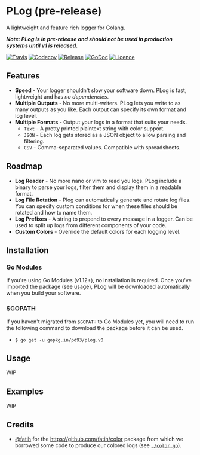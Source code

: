 # PLog (pre-release)

A lightweight and feature rich logger for Golang.

***Note: PLog is in pre-release and should not be used in production systems until v1 is released.***

[![Travis](https://img.shields.io/travis/pd93/plog/master?style=for-the-badge)](https://travis-ci.org/pd93/plog)
[![Codecov](https://img.shields.io/codecov/c/github/pd93/plog?style=for-the-badge)](https://codecov.io/gh/pd93/plog)
[![Release](https://img.shields.io/github/v/release/pd93/plog?style=for-the-badge)](https://github.com/pd93/plog/releases)
[![GoDoc](https://img.shields.io/badge/godoc-reference-5272B4.svg?style=for-the-badge)](https://godoc.org/github.com/pd93/plog)
[![Licence](https://img.shields.io/github/license/pd93/plog?style=for-the-badge)](https://github.com/pd93/plog/blob/master/LICENSE)

## Features

- **Speed** - Your logger shouldn't slow your software down. PLog is fast, lightweight and has *no dependencies*.
- **Multiple Outputs** - No more multi-writers. PLog lets you write to as many outputs as you like. Each output can specify its own format and log level.
- **Multiple Formats** - Output your logs in a format that suits your needs.
  - `Text` - A pretty printed plaintext string with color support.
  - `JSON` - Each log gets stored as a JSON object to allow parsing and filtering.
  - `CSV` - Comma-separated values. Compatible with spreadsheets.

## Roadmap

- **Log Reader** - No more nano or vim to read you logs. PLog include a binary to parse your logs, filter them and display them in a readable format.
- **Log File Rotation** - Plog can automatically generate and rotate log files. You can specify custom conditions for when these files should be rotated and how to name them.
- **Log Prefixes** - A string to prepend to every message in a logger. Can be used to split up logs from different components of your code.
- **Custom Colors** - Override the default colors for each logging level.

## Installation

### Go Modules

If you're using Go Modules (v1.12+), no installation is required. Once you've imported the package (see [usage](#usage)), PLog will be downloaded automatically when you build your software.

### $GOPATH

If you haven't migrated from `$GOPATH` to Go Modules yet, you will need to run the following command to download the package before it can be used.

- `$ go get -u gopkg.in/pd93/plog.v0`

## Usage

WIP

## Examples

WIP

## Credits

- [@fatih](https://github.com/fatih) for the https://github.com/fatih/color package from which we borrowed some code to produce our colored logs (see [`./color.go`](./color.go)).
